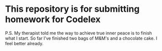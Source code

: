 # This repository is for submitting homework for Codelex
P.S. My therapist told me the way to achieve true inner peace is to finish what I start. So far I’ve finished two bags of M&M's and a chocolate cake. I feel better already.
